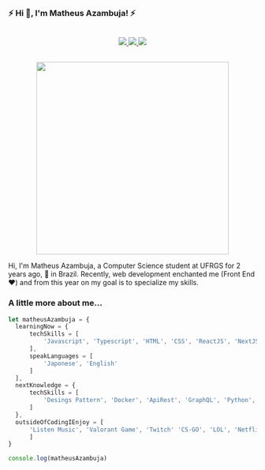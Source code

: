 ### ⚡ Hi 👋, I'm Matheus Azambuja! ⚡
<br>
<div align="center">
  <a href="https://www.facebook.com/matheus.azambuja.96/">
    <img src="https://img.shields.io/badge/Facebook-.-blue">
  </a>
  <a href="https://www.instagram.com/salve_mth5/">
    <img src="https://img.shields.io/badge/Instagram-.-orange">
  </a>
  <a href="https://www.linkedin.com/in/matheus-azambuja-9197411a1/">
    <img src="https://img.shields.io/badge/Linkedin-.-blue">
  </a>
</div>
<br>
<p align="center">
  <img width="390" height="390" src="https://octodex.github.com/images/Blacktocat_single_1.jpg">
</p>

Hi, I'm Matheus Azambuja, a Computer Science student at UFRGS for 2 years ago, :rocket: in Brazil. Recently, web development enchanted me (Front End :heart:) and from this year on
my goal is to specialize my skills.

### A little more about me...

```javascript
let matheusAzambuja = {
  learningNow = { 
      techSkills = [
          'Javascript', 'Typescript', 'HTML', 'CSS', 'ReactJS', 'NextJS', 'Node'
      ],
      speakLanguages = [
          'Japonese', 'English'
      ]
  ],
  nextKnowledge = {
      techSkills = [
          'Desings Pattern', 'Docker', 'ApiRest', 'GraphQL', 'Python', 'Java'
      ]
  },
  outsideOfCodingIEnjoy = [
      'Listen Music', 'Valorant Game', 'Twitch' 'CS-GO', 'LOL', 'Netflix'
      ]
}

console.log(matheusAzambuja)
```
